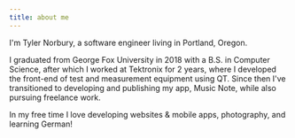 ```yaml
---
title: about me
---
```

I'm Tyler Norbury, a software engineer living in Portland, Oregon.

I graduated from George Fox University in 2018 with a B.S. in Computer Science, after which I worked at Tektronix for 2 years, where I developed the front-end of test and measurement equipment using QT. Since then I've transitioned to developing and publishing my app, Music Note, while also pursuing freelance work.

In my free time I love developing websites & mobile apps, photography, and learning German!
